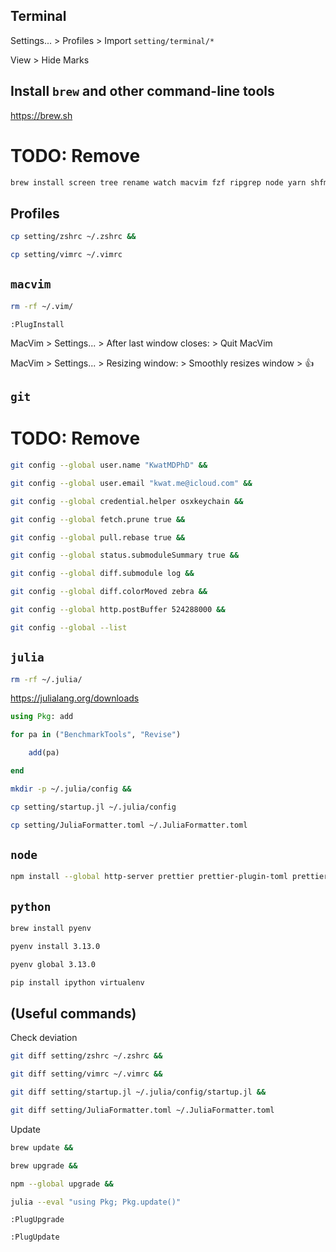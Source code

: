 ## Terminal

Settings... > Profiles > Import `setting/terminal/*`

View > Hide Marks

## Install `brew` and other command-line tools

https://brew.sh

# TODO: Remove

```bash
brew install screen tree rename watch macvim fzf ripgrep node yarn shfmt xclip xsel exiftool imagemagick
```

## Profiles

```bash
cp setting/zshrc ~/.zshrc &&

cp setting/vimrc ~/.vimrc
```

## `macvim`

```bash
rm -rf ~/.vim/
```

```vim
:PlugInstall
```

MacVim > Settings... > After last window closes: > Quit MacVim

MacVim > Settings... > Resizing window: > Smoothly resizes window > 👍

## `git`

# TODO: Remove

```bash
git config --global user.name "KwatMDPhD" &&

git config --global user.email "kwat.me@icloud.com" &&

git config --global credential.helper osxkeychain &&

git config --global fetch.prune true &&

git config --global pull.rebase true &&

git config --global status.submoduleSummary true &&

git config --global diff.submodule log &&

git config --global diff.colorMoved zebra &&

git config --global http.postBuffer 524288000 &&

git config --global --list
```

## `julia`

```bash
rm -rf ~/.julia/
```

https://julialang.org/downloads

```julia
using Pkg: add

for pa in ("BenchmarkTools", "Revise")

    add(pa)

end
```

```bash
mkdir -p ~/.julia/config &&

cp setting/startup.jl ~/.julia/config
```

```bash
cp setting/JuliaFormatter.toml ~/.JuliaFormatter.toml
```

## `node`

```bash
npm install --global http-server prettier prettier-plugin-toml prettier-plugin-tailwindcss
```

## `python`

```bash
brew install pyenv

pyenv install 3.13.0

pyenv global 3.13.0

pip install ipython virtualenv
```

## (Useful commands)

Check deviation

```bash
git diff setting/zshrc ~/.zshrc &&

git diff setting/vimrc ~/.vimrc &&

git diff setting/startup.jl ~/.julia/config/startup.jl &&

git diff setting/JuliaFormatter.toml ~/.JuliaFormatter.toml
```

Update

```bash
brew update &&

brew upgrade &&

npm --global upgrade &&

julia --eval "using Pkg; Pkg.update()"
```

```vim
:PlugUpgrade

:PlugUpdate
```
